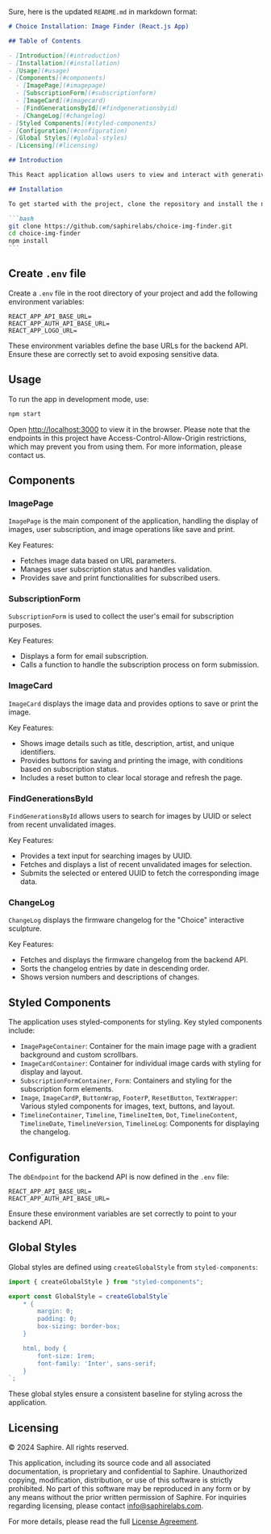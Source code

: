 Sure, here is the updated `README.md` in markdown format:

````markdown
# Choice Installation: Image Finder (React.js App)

## Table of Contents

- [Introduction](#introduction)
- [Installation](#installation)
- [Usage](#usage)
- [Components](#components)
  - [ImagePage](#imagepage)
  - [SubscriptionForm](#subscriptionform)
  - [ImageCard](#imagecard)
  - [FindGenerationsById](#findgenerationsbyid)
  - [ChangeLog](#changelog)
- [Styled Components](#styled-components)
- [Configuration](#configuration)
- [Global Styles](#global-styles)
- [Licensing](#licensing)

## Introduction

This React application allows users to view and interact with generative images created by the "Choice" interactive sculpture. Users can save and print images after subscribing. In the future, this functionality can be enhanced to enable minting (on-chain) the generative images as NFTs on the Ethereum blockchain using web3 wallets. The app fetches image data from a backend endpoint and provides a seamless user experience with various functionalities such as subscription, validation, and image operations.

## Installation

To get started with the project, clone the repository and install the necessary dependencies:

```bash
git clone https://github.com/saphirelabs/choice-img-finder.git
cd choice-img-finder
npm install
```
````

## Create `.env` file

Create a `.env` file in the root directory of your project and add the following environment variables:

```env
REACT_APP_API_BASE_URL=
REACT_APP_AUTH_API_BASE_URL=
REACT_APP_LOGO_URL=
```

These environment variables define the base URLs for the backend API. Ensure these are correctly set to avoid exposing sensitive data.

## Usage

To run the app in development mode, use:

```bash
npm start
```

Open [http://localhost:3000](http://localhost:3000) to view it in the browser. Please note that the endpoints in this project have Access-Control-Allow-Origin restrictions, which may prevent you from using them. For more information, please contact us.

## Components

### ImagePage

`ImagePage` is the main component of the application, handling the display of images, user subscription, and image operations like save and print.

Key Features:

- Fetches image data based on URL parameters.
- Manages user subscription status and handles validation.
- Provides save and print functionalities for subscribed users.

### SubscriptionForm

`SubscriptionForm` is used to collect the user's email for subscription purposes.

Key Features:

- Displays a form for email subscription.
- Calls a function to handle the subscription process on form submission.

### ImageCard

`ImageCard` displays the image data and provides options to save or print the image.

Key Features:

- Shows image details such as title, description, artist, and unique identifiers.
- Provides buttons for saving and printing the image, with conditions based on subscription status.
- Includes a reset button to clear local storage and refresh the page.

### FindGenerationsById

`FindGenerationsById` allows users to search for images by UUID or select from recent unvalidated images.

Key Features:

- Provides a text input for searching images by UUID.
- Fetches and displays a list of recent unvalidated images for selection.
- Submits the selected or entered UUID to fetch the corresponding image data.

### ChangeLog

`ChangeLog` displays the firmware changelog for the "Choice" interactive sculpture.

Key Features:

- Fetches and displays the firmware changelog from the backend API.
- Sorts the changelog entries by date in descending order.
- Shows version numbers and descriptions of changes.

## Styled Components

The application uses styled-components for styling. Key styled components include:

- `ImagePageContainer`: Container for the main image page with a gradient background and custom scrollbars.
- `ImageCardContainer`: Container for individual image cards with styling for display and layout.
- `SubscriptionFormContainer`, `Form`: Containers and styling for the subscription form elements.
- `Image`, `ImageCardP`, `ButtonWrap`, `FooterP`, `ResetButton`, `TextWrapper`: Various styled components for images, text, buttons, and layout.
- `TimelineContainer`, `Timeline`, `TimelineItem`, `Dot`, `TimelineContent`, `TimelineDate`, `TimelineVersion`, `TimelineLog`: Components for displaying the changelog.

## Configuration

The `dbEndpoint` for the backend API is now defined in the `.env` file:

```env
REACT_APP_API_BASE_URL=
REACT_APP_AUTH_API_BASE_URL=
```

Ensure these environment variables are set correctly to point to your backend API.

## Global Styles

Global styles are defined using `createGlobalStyle` from `styled-components`:

```javascript
import { createGlobalStyle } from "styled-components";

export const GlobalStyle = createGlobalStyle`
    * {
        margin: 0;
        padding: 0;
        box-sizing: border-box;
    }

    html, body {
        font-size: 1rem;
        font-family: 'Inter', sans-serif;
    }
`;
```

These global styles ensure a consistent baseline for styling across the application.

## Licensing

© 2024 Saphire. All rights reserved.

This application, including its source code and all associated documentation, is proprietary and confidential to Saphire. Unauthorized copying, modification, distribution, or use of this software is strictly prohibited. No part of this software may be reproduced in any form or by any means without the prior written permission of Saphire. For inquiries regarding licensing, please contact info@saphirelabs.com.

For more details, please read the full [License Agreement](./LICENSE).
